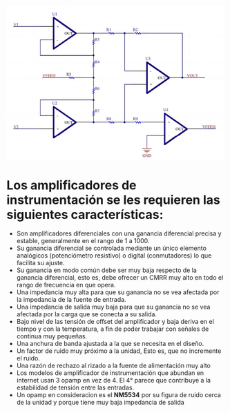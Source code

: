 <img src="ImagenesVarias/ampInst.png"/>

# Los amplificadores de instrumentación se les requieren las siguientes características:
* Son amplificadores diferenciales con una ganancia diferencial precisa y estable,
generalmente en el rango de 1 a 1000.
* Su ganancia diferencial se controlada mediante un único elemento analógicos
(potenciómetro resistivo) o digital (conmutadores) lo que facilita su ajuste.
* Su ganancia en modo común debe ser muy baja respecto de la ganancia diferencial,
esto es, debe ofrecer un CMRR muy alto en todo el rango de frecuencia en que opera.
* Una impedancia muy alta para que su ganancia no se vea afectada por la impedancia
de la fuente de entrada.
* Una impedancia de salida muy baja para que su ganancia no se vea afectada por la
carga que se conecta a su salida.
* Bajo nivel de las tensión de offset del amplificador y baja deriva en el tiempo y con la
temperatura, a fin de poder trabajar con señales de continua muy pequeñas.
* Una anchura de banda ajustada a la que se necesita en el diseño.
* Un factor de ruido muy próximo a la unidad, Esto es, que no incremente el ruido.
* Una razón de rechazo al rizado a la fuente de alimentación muy alto
* Los modelos de amplificador de instrumentación que abundan en internet usan 3 opamp en vez de 4. El 4° parece que contribuye a la estabilidad de tensión entre las entradas.
* Un opamp en consideracion es el **NM5534** por su figura de ruido cerca de la unidad y porque tiene muy baja impedancia de salida 
